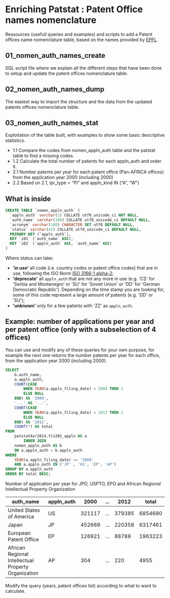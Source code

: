 # Enriching Patstat : Patent Office names nomenclature
Ressources (usefull queries and examples) and scripts to add a Patent offices name nomenclature table, based on the names provided by [EPFL](https://wiki.epfl.ch/patstat/documents/country/country_codes.txt).

##  01_nomen_auth_names_create
SQL script file where we explain all the different steps that have been done to setup and update the patent offices nomenclature table.

##  02_nomen_auth_names_dump
The easiest way to import the structure and the data from the updated patents offices nomenclature table.

##  03_nomen_auth_names_stat
Exploitation of the table built, with examples to show some basic descriptive statistics.

* 1.1 Compare the codes from nomen_appln_auth table and the patstat table to find a missing codes.  
* 1.2 Calculate the total number of patents for each appln_auth and order it.
* 2.1 Number patents per year for each patent office (Pan-AFRICA offices) from the application year 2000 (including 2000)
* 2.2 Based on 2.1, ipr_type = “PI” and appln_kind IN (“A”, “W”)

##  What is inside
```sql
CREATE TABLE `nomen_appln_auth` (
  `appln_auth` varchar(2) COLLATE utf8_unicode_ci NOT NULL,
  `auth_name` varchar(100) COLLATE utf8_unicode_ci DEFAULT NULL,
  `acronym` varchar(100) CHARACTER SET utf8 DEFAULT NULL,
  `status` varchar(45) COLLATE utf8_unicode_ci DEFAULT NULL,
  PRIMARY KEY (`appln_auth`),
  KEY `i01` (`auth_name` ASC),
  KEY `i02` (`appln_auth` ASC, `auth_name` ASC)
)
```
Where status can take: 
* **'in use'** all code (i.e. country codes or patent office codes) that are in use, following the ISO Norm [ISO 3166-1 alpha-2](https://en.wikipedia.org/wiki/ISO_3166-1_alpha-2);
* **'deprecate'** all `appln_auth` that are not any more in use (e.g. 'CS' for 'Serbia and Montenegro' or 'SU' for 'Soviet Union' or 'DD' for 'German Democratic Republic'). Depending on the time stamp you are looking for, some of this code represent a large amount of patents (e.g. 'DD' or 'SU');
* **'unknown'** only for a few patents with 'ZZ' as `appln_auth`.

##  Example: number of applications per year and per patent office (only with a subselection of 4 offices)

You can use and modify any of these queries for your own purpose, for example the next one returns the number patents per year for each office, from the application year 2000 (including 2000).

```sql
SELECT 
    b.auth_name,
    a.appln_auth,
    COUNT(CASE
        WHEN YEAR(a.appln_filing_date) = 2000 THEN 1
        ELSE NULL
    END) AS '2000',
    '...' AS '...',
    COUNT(CASE
        WHEN YEAR(a.appln_filing_date) = 2012 THEN 1
        ELSE NULL
    END) AS '2012',
    COUNT(*) AS total
FROM
    patstatAvr2014.tls201_appln AS a
        INNER JOIN
    nomen_appln_auth AS b 
    ON a.appln_auth = b.appln_auth
WHERE
    YEAR(a.appln_filing_date) >= '2000'
    AND a.appln_auth IN ('JP' , 'US', 'EP', 'AP')
GROUP BY a.appln_auth
ORDER BY total DESC;
```

Number of application per year for JPO, USPTO, EPO and African Regional Intellectual Property Organization

| auth_name | appln_auth | 2000 | ... | 2012 | total | 
| --- | --- | --- | --- | --- | --- |
| United States of America | US | 321117 | ... | 379385 | 6854690 | 
| Japan | JP | 452669 | ... | 220358 | 6317461 | 
| European Patent Office | EP | 126921 | ... | 88789 | 1963223 | 
| African Regional Intellectual Property Organization | AP | 304 | ... | 220 | 4955 | 

Modify the query (years, patent offices list) according to what to want to calculate.